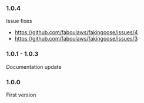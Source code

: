 ### 1.0.4
Issue fixes
- https://github.com/faboulaws/fakingoose/issues/4
- https://github.com/faboulaws/fakingoose/issues/3

### 1.0.1 - 1.0.3
Documentation update

### 1.0.0
First version